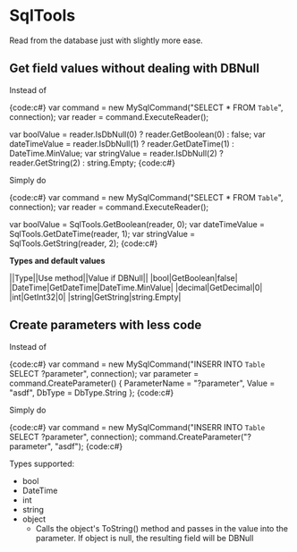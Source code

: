 # SqlTools

Read from the database just with slightly more ease.

## Get field values without dealing with DBNull

Instead of

{code:c#}
var command = new MySqlCommand("SELECT * FROM `Table`", connection);
var reader = command.ExecuteReader();

var boolValue = reader.IsDbNull(0) ? reader.GetBoolean(0) : false;
var dateTimeValue = reader.IsDbNull(1) ? reader.GetDateTime(1) : DateTime.MinValue;
var stringValue = reader.IsDbNull(2) ? reader.GetString(2) : string.Empty;
{code:c#}

Simply do

{code:c#}
var command = new MySqlCommand("SELECT * FROM `Table`", connection);
var reader = command.ExecuteReader();

var boolValue = SqlTools.GetBoolean(reader, 0);
var dateTimeValue = SqlTools.GetDateTime(reader, 1);
var stringValue = SqlTools.GetString(reader, 2);
{code:c#}

**Types and default values**

||Type||Use method||Value if DBNull||
|bool|GetBoolean|false|
|DateTime|GetDateTime|DateTime.MinValue|
|decimal|GetDecimal|0|
|int|GetInt32|0|
|string|GetString|string.Empty|

## Create parameters with less code

Instead of

{code:c#}
var command = new MySqlCommand("INSERR INTO `Table` SELECT ?parameter", connection);
var parameter = command.CreateParameter()
{
	ParameterName = "?parameter",
	Value = "asdf",
	DbType = DbType.String
};
{code:c#}

Simply do

{code:c#}
var command = new MySqlCommand("INSERR INTO `Table` SELECT ?parameter", connection);
command.CreateParameter("?parameter", "asdf");
{code:c#}

Types supported:

* bool
* DateTime
* int
* string
* object
	* Calls the object's ToString() method and passes in the value into the parameter. If object is null, the resulting field will be DBNull